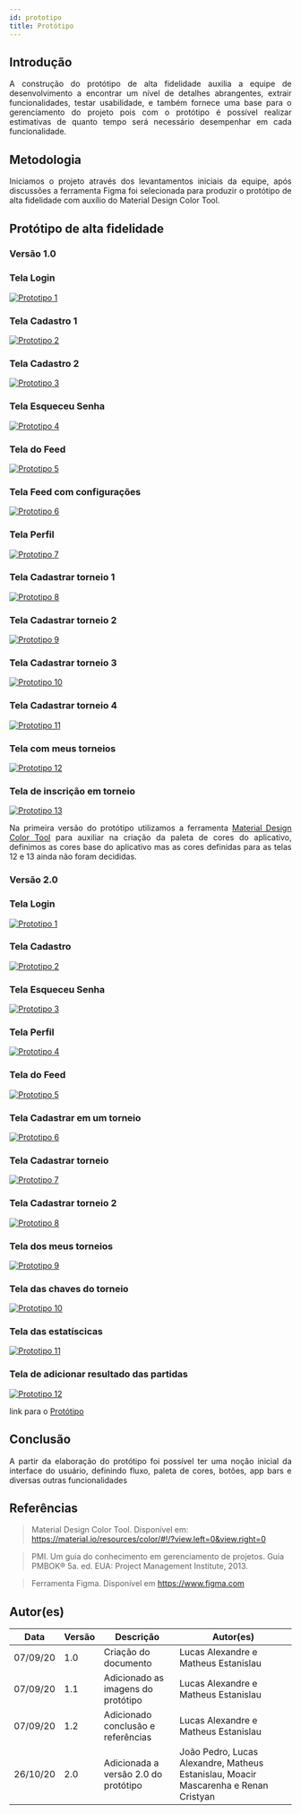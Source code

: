 ```yaml
---
id: prototipo
title: Protótipo
---
```


## Introdução
 
<p align = "justify">
A construção do protótipo de alta fidelidade auxilia a equipe de desenvolvimento a encontrar um nível de detalhes abrangentes, extrair funcionalidades, testar usabilidade, e também fornece uma base para o gerenciamento do projeto pois com o protótipo é possível realizar estimativas de quanto tempo será necessário desempenhar em cada funcionalidade.
</p>
 
## Metodologia
 
<p align = "justify">
Iniciamos o projeto através dos levantamentos iniciais da equipe, após discussões a ferramenta Figma foi selecionada para produzir o protótipo de alta fidelidade com auxílio do Material Design Color Tool.
</p>
 
## Protótipo de alta fidelidade
 
### Versão 1.0
 
### Tela Login
[![Prototipo 1](../assets/prototipo/prototipo_1.png)](../assets/prototipo/prototipo_1.png)
 
### Tela Cadastro 1
 
[![Prototipo 2](../assets/prototipo/prototipo_2.png)](../assets/prototipo/prototipo_2.png)
 
### Tela Cadastro 2
 
[![Prototipo 3](../assets/prototipo/prototipo_3.png)](../assets/prototipo/prototipo_3.png)
 
### Tela Esqueceu Senha
 
[![Prototipo 4](../assets/prototipo/prototipo_4.png)](../assets/prototipo/prototipo_4.png)
 
### Tela do Feed
[![Prototipo 5](../assets/prototipo/prototipo_5.png)](../assets/prototipo/prototipo_5.png)
 
### Tela Feed com configurações
[![Prototipo 6](../assets/prototipo/prototipo_6.png)](../assets/prototipo/prototipo_6.png)
 
### Tela Perfil
[![Prototipo 7](../assets/prototipo/prototipo_7.png)](../assets/prototipo/prototipo_7.png)
 
### Tela Cadastrar torneio 1
[![Prototipo 8](../assets/prototipo/prototipo_8.png)](../assets/prototipo/prototipo_8.png)
 
### Tela Cadastrar torneio 2
 
[![Prototipo 9](../assets/prototipo/prototipo_9.png)](../assets/prototipo/prototipo_9.png)
 
### Tela Cadastrar torneio 3
[![Prototipo 10](../assets/prototipo/prototipo_10.png)](../assets/prototipo/prototipo_10.png)
 
### Tela Cadastrar torneio 4
[![Prototipo 11](../assets/prototipo/prototipo_11.png)](../assets/prototipo/prototipo_11.png)
 
### Tela com meus torneios
[![Prototipo 12](../assets/prototipo/prototipo_12.png)](../assets/prototipo/prototipo_12.png)
 
### Tela de inscrição em torneio
[![Prototipo 13](../assets/prototipo/prototipo_13.png)](../assets/prototipo/prototipo_13.png)

<p align = "justify">
Na primeira versão do protótipo utilizamos a ferramenta <a href="https://material.io/resources/color/#!/?view.left=0&view.right=0">Material Design Color Tool</a>  para auxiliar na criação da paleta de cores do aplicativo, definimos as cores base do aplicativo mas as cores definidas para as telas 12 e 13 ainda não foram decididas.
</p>
 
### Versão 2.0

### Tela Login
[![Prototipo 1](../assets/prototipo/tela_de_login.png)](../assets/prototipo/tela_de_login.png)

### Tela Cadastro 
 
[![Prototipo 2](../assets/prototipo/registrar.png)](../assets/prototipo/registrar.png)

### Tela Esqueceu Senha
 
[![Prototipo 3](../assets/prototipo/esqueceu_a_senha.png)](../assets/prototipo/esqueceu_a_senha.png)

### Tela Perfil
[![Prototipo 4](../assets/prototipo/editar_perfil.png)](../assets/prototipo/editar_perfil.png)

### Tela do Feed
[![Prototipo 5](../assets/prototipo/feed.png)](../assets/prototipo/feed.png)

### Tela Cadastrar em um torneio
[![Prototipo 6](../assets/prototipo/cadastrar_no_torneio.png)](../assets/prototipo/cadastrar_no_torneio.png)

### Tela Cadastrar torneio
[![Prototipo 7](../assets/prototipo/cadastrar_torneio.png)](../assets/prototipo/cadastrar_torneio.png)

### Tela Cadastrar torneio 2
[![Prototipo 8](../assets/prototipo/cadastrar_torneio_2.png)](../assets/prototipo/cadastrar_torneio_2.png)

### Tela dos meus torneios
[![Prototipo 9](../assets/prototipo/meus_torneios.png)](../assets/prototipo/meus_torneios.png)

### Tela das chaves do torneio
[![Prototipo 10](../assets/prototipo/ver_torneio.png)](../assets/prototipo/ver_torneio.png)

### Tela das estatíscicas
[![Prototipo 11](../assets/prototipo/ver_estatisticas.png)](../assets/prototipo/ver_estatisticas.png)

### Tela de adicionar resultado das partidas
[![Prototipo 12](../assets/prototipo/adicionar_resultado_da_partida.png)](../assets/prototipo/adicionar_resultado_da_partida.png)

link para o <a href="https://www.figma.com/file/karoCnQtvMXWHEwdMuhQs0/Prototipo?node-id=0%3A1">Protótipo</a>
 
## Conclusão
 
<p align = "justify">
A partir da elaboração do protótipo foi possível ter uma noção inicial da interface do usuário, definindo fluxo, paleta de cores, botões, app bars e diversas outras funcionalidades
</p>
 
## Referências
 
> Material Design Color Tool. Disponível em:  https://material.io/resources/color/#!/?view.left=0&view.right=0
 
> PMI. Um guia do conhecimento em gerenciamento de projetos. Guia PMBOK® 5a. ed. EUA: Project Management Institute, 2013.
 
> Ferramenta Figma. Disponível em https://www.figma.com
 
## Autor(es)
 
| Data | Versão | Descrição | Autor(es) |
| -- | -- | -- | -- |
| 07/09/20 | 1.0 | Criação do documento | Lucas Alexandre e Matheus Estanislau  |
| 07/09/20 | 1.1 | Adicionado as imagens do protótipo | Lucas Alexandre e Matheus Estanislau  |
| 07/09/20 | 1.2 | Adicionado conclusão e referências  | Lucas Alexandre e Matheus Estanislau  |
| 26/10/20 | 2.0 | Adicionada a versão 2.0 do protótipo| João Pedro, Lucas Alexandre, Matheus Estanislau, Moacir Mascarenha e Renan Cristyan|
